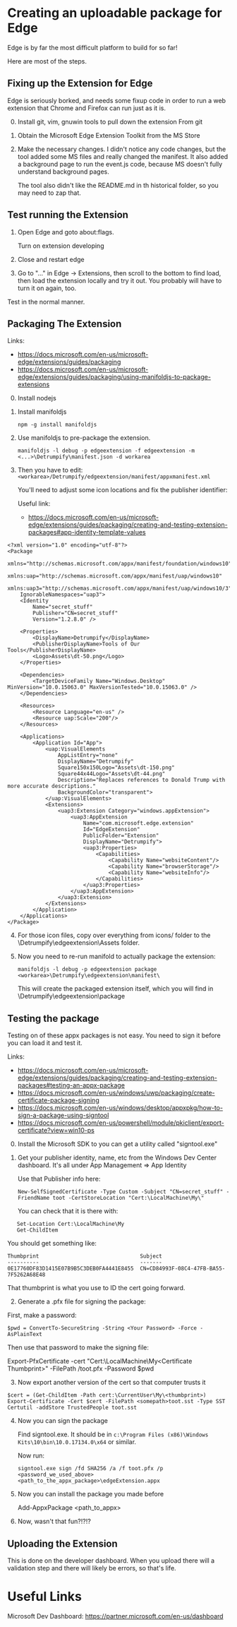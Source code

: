
# Creating an uploadable package for Edge

Edge is by far the most difficult platform to build for so far!

Here are most of the steps.

## Fixing up the Extension for Edge

Edge is seriously borked, and needs some fixup code in order to run a web
extension that Chrome and Firefox can run just as it is.

0. Install git, vim, gnuwin tools to pull down the extension
   From git

1. Obtain the Microsoft Edge Extension Toolkit from the MS Store

2. Make the necessary changes. I didn't notice any code changes,
   but the tool added some MS files and really changed the manifest.
   It also added a background page to run the event.js code, because
   MS doesn't fully understand background pages.

   The tool also didn't like the README.md in th historical folder,
   so you may need to zap that.


## Test running the Extension

1. Open Edge and goto about:flags.

   Turn on extension developing

2. Close and restart edge

3. Go to "..." in Edge -> Extensions, then scroll to the bottom 
   to find load, then load the extension locally and try it out. 
   You probably will have to turn it on again, too.

Test in the normal manner.


## Packaging The Extension


Links:
  * https://docs.microsoft.com/en-us/microsoft-edge/extensions/guides/packaging
  * https://docs.microsoft.com/en-us/microsoft-edge/extensions/guides/packaging/using-manifoldjs-to-package-extensions

0. Install nodejs
1. Install manifoldjs 

   `npm -g install manifoldjs`

2. Use manifoldjs to pre-package the extension.

 
   `manifoldjs -l debug -p edgeextension -f edgeextension -m <...>\Detrumpify\manifest.json -d workarea`

3. Then you have to edit: `<workarea>/Detrumpify/edgeextension/manifest/appxmanifest.xml`

   You'll need to adjust some icon locations and fix the publisher identifier:

   Useful link:
     * https://docs.microsoft.com/en-us/microsoft-edge/extensions/guides/packaging/creating-and-testing-extension-packages#app-identity-template-values


```
<?xml version="1.0" encoding="utf-8"?>
<Package 
	xmlns="http://schemas.microsoft.com/appx/manifest/foundation/windows10"
	xmlns:uap="http://schemas.microsoft.com/appx/manifest/uap/windows10"
	xmlns:uap3="http://schemas.microsoft.com/appx/manifest/uap/windows10/3"
	IgnorableNamespaces="uap3">
	<Identity 
		Name="secret_stuff"
		Publisher="CN=secret_stuff"
		Version="1.2.8.0" />

	<Properties> 
		<DisplayName>Detrumpify</DisplayName> 
		<PublisherDisplayName>Tools of Our Tools</PublisherDisplayName>
		<Logo>Assets\dt-50.png</Logo> 
	</Properties> 

	<Dependencies> 
		<TargetDeviceFamily Name="Windows.Desktop" MinVersion="10.0.15063.0" MaxVersionTested="10.0.15063.0" />
	</Dependencies> 

	<Resources>
		<Resource Language="en-us" />
		<Resource uap:Scale="200"/>
	</Resources> 

	<Applications> 
		<Application Id="App">
			<uap:VisualElements
				AppListEntry="none"
				DisplayName="Detrumpify"
				Square150x150Logo="Assets\dt-150.png"
				Square44x44Logo="Assets\dt-44.png"
				Description="Replaces references to Donald Trump with more accurate descriptions."
				BackgroundColor="transparent">
			</uap:VisualElements>
			<Extensions>
				<uap3:Extension Category="windows.appExtension">
					<uap3:AppExtension
						Name="com.microsoft.edge.extension"
						Id="EdgeExtension"
						PublicFolder="Extension"
						DisplayName="Detrumpify">
						<uap3:Properties>
							<Capabilities>
								<Capability Name="websiteContent"/>
								<Capability Name="browserStorage"/>
								<Capability Name="websiteInfo"/>
							</Capabilities>
						</uap3:Properties>
					</uap3:AppExtension>
				</uap3:Extension>
			</Extensions>
		</Application> 
	</Applications>
</Package>
```


4. For those icon files, copy over everything from icons/ folder to the <workearea>\Detrumpify\edgeextension\Assets folder.

5. Now you need to re-run manifold to actually package the extension:

    `manifoldjs -l debug -p edgeextension package <workarea>\Detrumpify\edgeextension\manifest\`

   This will create the packaged extension itself, which you will find in <workarea>\Detrumpify\edgeextension\package


## Testing the package

Testing on of these appx packages is not easy. You need to sign it before 
you can load it and test it.

Links:
   * https://docs.microsoft.com/en-us/microsoft-edge/extensions/guides/packaging/creating-and-testing-extension-packages#testing-an-appx-package
   * https://docs.microsoft.com/en-us/windows/uwp/packaging/create-certificate-package-signing
   * https://docs.microsoft.com/en-us/windows/desktop/appxpkg/how-to-sign-a-package-using-signtool
   * https://docs.microsoft.com/en-us/powershell/module/pkiclient/export-certificate?view=win10-ps


0. Install the Microsoft SDK to you can get a utility called "signtool.exe"

1. Get your publisher identity, name, etc from the Windows Dev Center 
   dashboard. It's all under App Management => App Identity


   Use that Publisher info here:

   `New-SelfSignedCertificate -Type Custom -Subject "CN=secret_stuff" -FriendName toot -CertStoreLocation "Cert:\LocalMachine\My\"`

   You can check that it is there with:

```
   Set-Location Cert:\LocalMachine\My
   Get-ChildItem
```

You should get something like:

```
Thumbprint                                Subject
----------                                -------
0E17760DF83D1415E07B9B5C3DEB0FA4441E8455  CN=CD84993F-08C4-47FB-BA55-7F5262A68E48
```

That thumbprint is what you use to ID the cert going forward.

2. Generate a .pfx file for signing the package:

First, make a password:

`$pwd = ConvertTo-SecureString -String <Your Password> -Force -AsPlainText`

Then use that password to make the signing file:

Export-PfxCertificate -cert "Cert:\LocalMachine\My\<Certificate Thumbprint>" -FilePath <FilePath>/toot.pfx -Password $pwd
 

3. Now export another version of the cert so that computer trusts it

```
$cert = (Get-ChildItem -Path cert:\CurrentUser\My\<thumbprint>)
Export-Certificate -Cert $cert -FilePath <somepath>toot.sst -Type SST
Certutil -addStore TrustedPeople toot.sst
```


4. Now you can sign the package


   Find signtool.exe. It should be in `c:\Program Files (x86)\Windows Kits\10\bin\10.0.17134.0\x64` or similar.

   Now run:

   `signtool.exe sign /fd SHA256 /a /f toot.pfx /p <password_we_used_above> <path_to_the_appx_package>\edgeExtension.appx`


5. Now you can install the package you made before

   Add-AppxPackage <path_to_appx>


6. Now, wasn't that fun?!?!?



## Uploading the Extension

This is done on the developer dashboard. When you upload there will a 
validation step and there will likely be errors, so that's life.
 



# Useful Links

Microsoft Dev Dashboard:
    https://partner.microsoft.com/en-us/dashboard

